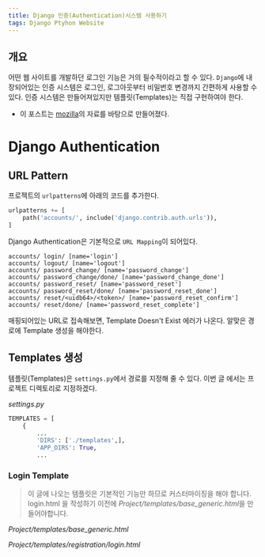 ```yaml
---
title: Django 인증(Authentication)시스템 사용하기
tags: Django Ptyhon Website
---
```

## 개요
어떤 웹 사이트를 개발하던 로그인 기능은 거의 필수적이라고 할 수 있다. `Django`에 내장되어있는 인증 시스템은 로그인, 로그아웃부터 비밀번호 변경까지 간편하게 사용할 수 있다. 인증 시스템은 만들어져있지만 템플릿(Templates)는 직접 구현하여야 한다.

- 이 포스트는 [mozilla](https://developer.mozilla.org/ko/docs/Learn/Server-side/Django/Authentication)의 자료를 바탕으로 만들어졌다.


<!--more-->
# Django Authentication
## URL Pattern
프로젝트의 `urlpatterns`에 아래의 코드를 추가한다.
```python
urlpatterns += [
    path('accounts/', include('django.contrib.auth.urls')),
]
```

Django Authentication은 기본적으로 `URL Mapping`이 되어있다. 
```
accounts/ login/ [name='login']
accounts/ logout/ [name='logout']
accounts/ password_change/ [name='password_change']
accounts/ password_change/done/ [name='password_change_done']
accounts/ password_reset/ [name='password_reset']
accounts/ password_reset/done/ [name='password_reset_done']
accounts/ reset/<uidb64>/<token>/ [name='password_reset_confirm']
accounts/ reset/done/ [name='password_reset_complete']
```
매핑되어있는 URL로 접속해보면, Template Doesn't Exist 에러가 나온다. 알맞은 경로에 Template 생성을 해야한다.

## Templates 생성
템플릿(Templates)은 `settings.py`에서 경로를 지정해 줄 수 있다. 이번 글 에서는 프로젝트 디렉토리로 지정하겠다.

*settings.py*
```python
TEMPLATES = [
    {
        ...
        'DIRS': ['./templates',],
        'APP_DIRS': True,
        ...
```

### Login Template
> 이 글에 나오는 템플릿은 기본적인 기능만 하므로 커스터마이징을 해야 합니다.
> login.html 을 작성하기 이전에 *Project/templates/base_generic.html*을 만들어야합니다.

*Project/templates/base_generic.html*


*Project/templates/registration/login.html*



